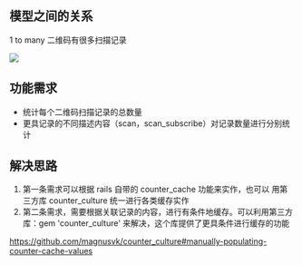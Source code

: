 ## 模型之间的关系
1 to many
二维码有很多扫描记录

![](https://ws2.sinaimg.cn/large/006tKfTcly1frxz7egnokj30uo0o20ul.jpg)

## 功能需求
* 统计每个二维码扫描记录的总数量
* 更具记录的不同描述内容（scan，scan_subscribe）对记录数量进行分别统计

## 解决思路
1. 第一条需求可以根据 rails 自带的 counter_cache 功能来实作，也可以
用第三方库 counter_culture 统一进行各类缓存实作
2. 第二条需求，需要根据关联记录的内容，进行有条件地缓存。可以利用第三方
库：gem 'counter_culture' 来解决，这个库提供了更具条件进行缓存的功能

https://github.com/magnusvk/counter_culture#manually-populating-counter-cache-values
